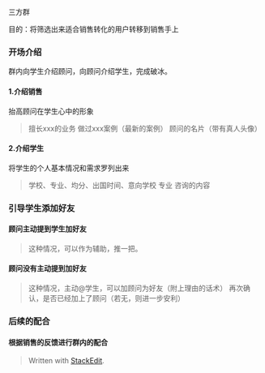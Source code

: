 三方群

目的：将筛选出来适合销售转化的用户转移到销售手上

### 开场介绍
群内向学生介绍顾问，向顾问介绍学生，完成破冰。
#### 1.介绍销售
抬高顾问在学生心中的形象
>擅长xxx的业务
>做过xxx案例（最新的案例）
>顾问的名片（带有真人头像）
#### 2.介绍学生
将学生的个人基本情况和需求罗列出来
>学校、专业、均分、出国时间、意向学校 专业
>咨询的内容

### 引导学生添加好友
#### 顾问主动提到学生加好友
>这种情况，可以作为辅助，推一把。
#### 顾问没有主动提到加好友
>这种情况，主动@学生，可以加顾问为好友（附上理由的话术）
>再次确认，是否已经加上了顾问（若无，则进一步安利）
 
### 后续的配合
#### 根据销售的反馈进行群内的配合
>
>





> Written with [StackEdit](https://stackedit.io/).
<!--stackedit_data:
eyJoaXN0b3J5IjpbMTAyNTI2NjQ1MSwxNzY3OTg4MDkzLDczMD
k5ODExNl19
-->